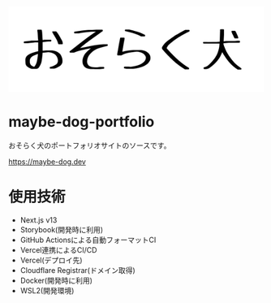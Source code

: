 ![](.github/images/maybe-dog-logo.png)

# maybe-dog-portfolio

おそらく犬のポートフォリオサイトのソースです。

https://maybe-dog.dev

# 使用技術

- Next.js v13
- Storybook(開発時に利用)
- GitHub Actionsによる自動フォーマットCI
- Vercel連携によるCI/CD
- Vercel(デプロイ先)
- Cloudflare Registrar(ドメイン取得)
- Docker(開発時に利用)
- WSL2(開発環境)
